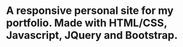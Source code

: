 # A responsive personal site for my portfolio. Made with HTML/CSS, Javascript, JQuery and Bootstrap.
